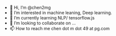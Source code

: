 - 👋 Hi, I’m @chen2mg
- 👀 I’m interested in machine leaning, Deep learning.
- 🌱 I’m currently learning NLP/ tensorflow.js
- 💞️ I’m looking to collaborate on ...
- 📫 How to reach me chen dot m dot 49 at pg.com

<!---
chen2mg/chen2mg is a ✨ special ✨ repository because its `README.md` (this file) appears on your GitHub profile.
You can click the Preview link to take a look at your changes.
--->
